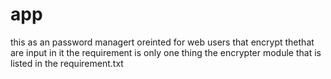 # app
this as an password managert oreinted for web users that encrypt thethat are input in it
the requirement is only one thing the encrypter module that is listed in the requirement.txt
